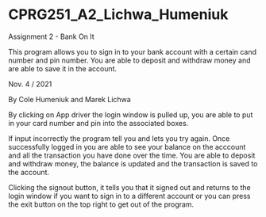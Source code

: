 # CPRG251_A2_Lichwa_Humeniuk
 
Assignment 2 - Bank On It




This program allows you to sign in to your bank account with a certain cand number and pin number. 
You are able to deposit and withdraw money and are able to save it in the account.


Nov. 4 / 2021

By Cole Humeniuk and Marek Lichwa

By clicking on App driver the login window is pulled up, you are able to put in your card number and pin into the associated boxes. 

If input incorrectly the program tell you and lets you try again. Once successfully logged in you are able to see your balance on the acccount and all the transaction you have done over the time. You are able to deposit and withdraw money, the balance is updated and the transaction is saved to the account. 

Clicking the signout button, it tells you that it signed out and returns to the login window if you want to sign in to a different account or you can press the exit button on the top right to get out of the program.
